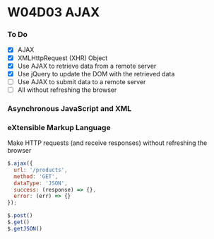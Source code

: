 # W04D03 AJAX

### To Do
- [x] AJAX
- [x] XMLHttpRequest (XHR) Object
- [x] Use AJAX to retrieve data from a remote server
- [x] Use jQuery to update the DOM with the retrieved data
- [ ] Use AJAX to submit data to a remote server
- [ ] All without refreshing the browser

### Asynchronous JavaScript and XML
### eXtensible Markup Language

Make HTTP requests (and receive responses) without refreshing the browser


```js
$.ajax({
  url: '/products',
  method: 'GET',
  dataType: 'JSON',
  success: (response) => {},
  error: (err) => {}
});

$.post()
$.get()
$.getJSON()
```















# 
